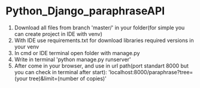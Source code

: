 # Python_Django_paraphraseAPI
1. Download all files from branch 'master/' in your folder(for simple you can create project in IDE with venv)
2. With IDE use requirements.txt for download libraries required versions in your venv
3. In cmd or IDE terminal open folder with manage.py
4. Write in terminal 'python manage.py runserver'
5. After come in your browser, and use in url path(port standart 8000 but you can check in terminal after start):
 'localhost:8000/paraphrase?tree=(your tree)&limit=(number of copies)'
